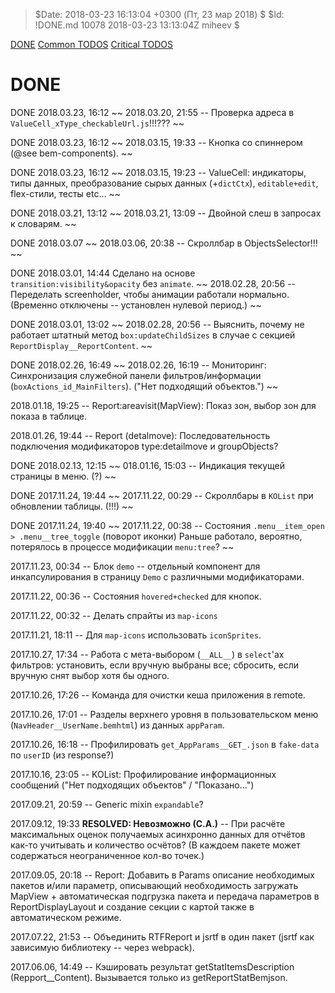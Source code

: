 > $Date: 2018-03-23 16:13:04 +0300 (Пт, 23 мар 2018) $
> $Id: !DONE.md 10078 2018-03-23 13:13:04Z miheev $

[DONE](!DONE.md)
[Common TODOS](!Common.md)
[Critical TODOS](!Critical.md)

DONE
====

DONE 2018.03.23, 16:12 ~~ 2018.03.20, 21:55 -- Проверка адреса в `ValueCell_xType_checkableUrl.js`!!!??? ~~

DONE 2018.03.23, 16:12 ~~ 2018.03.15, 19:33 -- Кнопка со спиннером (@see bem-components). ~~

DONE 2018.03.23, 16:12 ~~ 2018.03.15, 19:23 -- ValueCell: индикаторы, типы данных, преобразование сырых данных (+`dictCtx`), `editable+edit`, flex-стили, тесты etc... ~~

DONE 2018.03.21, 13:12 ~~ 2018.03.21, 13:09 -- Двойной слеш в запросах к словарям. ~~

DONE 2018.03.07 ~~ 2018.03.06, 20:38 -- Скроллбар в ObjectsSelector!!! ~~

DONE 2018.03.01, 14:44 Сделано на основе `transition:visibility&opacity` без `animate`. ~~ 2018.02.28, 20:56 -- Переделать screenholder, чтобы анимации работали нормально. (Временно отключены -- установлен нулевой период.) ~~

DONE 2018.03.01, 13:02 ~~ 2018.02.28, 20:56 -- Выяснить, почему не работает штатный метод `box:updateChildSizes` в случае с секцией `ReportDisplay__ReportContent`. ~~

DONE 2018.02.26, 16:49 ~~ 2018.02.26, 16:19 -- Мониторинг: Синхронизация служебной панели фильтров/информации (`boxActions_id_MainFilters`). ("Нет подходящий объектов.") ~~

2018.01.18, 19:25 -- Report:areavisit(MapView): Показ зон, выбор зон для показа в таблице.

2018.01.26, 19:44 -- Report (detalmove): Последовательность подключения модификаторов type:detailmove и groupObjects?

DONE 2018.02.13, 12:15 ~~ 018.01.16, 15:03 -- Индикация текущей страницы в меню. (?) ~~

DONE 2017.11.24, 19:44 ~~ 2017.11.22, 00:29 -- Скроллбары в `KOList` при обновлении таблицы. (!!!) ~~

DONE 2017.11.24, 19:40 ~~ 2017.11.22, 00:38 -- Состояния `.menu__item_open > .menu__tree_toggle` (поворот иконки) Раньше работало, вероятно, потерялось в процессе модификации `menu:tree`? ~~

2017.11.23, 00:34 -- Блок `demo` -- отдельный компонент для инкапсулирования в страницу `Demo` с различными модификаторами.

2017.11.22, 00:36 -- Состояния `hovered+checked` для кнопок.

2017.11.22, 00:32 -- Делать спрайты из `map-icons`

2017.11.21, 18:11 -- Для `map-icons` использовать `iconSprites`.

2017.10.27, 17:34 -- Работа с мета-выбором (`__ALL__`) в `select`'ах фильтров: установить, если вручную выбраны все; сбросить, если вручную снят выбор хотя бы одного.

2017.10.26, 17:26 -- Команда для очистки кеша приложения в remote.

2017.10.26, 17:01 -- Разделы верхнего уровня в пользовательском меню (`NavHeader__UserName.bemhtml`) из данных `appParam`.

2017.10.26, 16:18 -- Профилировать `get_AppParams__GET_.json` в `fake-data` по `userID` (из response?)

2017.10.16, 23:05 -- KOList: Профилирование информационных сообщений ("Нет подходящих объектов" / "Показано...")

2017.09.21, 20:59 -- Generic mixin `expandable`?

2017.09.12, 19:33 **RESOLVED: Невозможно (С.А.)** -- При расчёте максимальных оценок получаемых асинхронно данных для отчётов как-то учитывать и количество осчётов? (В каждоем пакете может содержаться неограниченное кол-во точек.)

2017.09.05, 20:18 -- Report: Добавить в Params описание необходимых пакетов и/или параметр, описывающий необходимость загружать MapView + автоматическая подгрузка пакета и передача параметров в ReportDisplayLayout и создание секции с картой также в автоматическом режиме.

2017.07.22, 21:53 -- Объединить RTFReport и jsrtf в один пакет (jsrtf как зависимую библиотеку -- через webpack).

2017.06.06, 14:49 -- Кэшировать результат getStatItemsDescription (Repport__Content). Вызывается только из getReportStatBemjson.

